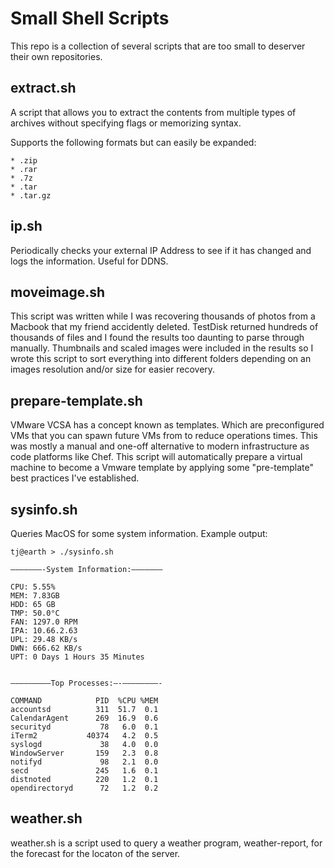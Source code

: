 # Small Shell Scripts

This repo is a collection of several scripts that are too small to deserver their own repositories.

## extract.sh

A script that allows you to extract the contents from multiple types of archives without specifying flags or memorizing syntax. 

Supports the following formats but can easily be expanded:

```
* .zip  
* .rar  
* .7z  
* .tar  
* .tar.gz 
```

## ip.sh

Periodically checks your external IP Address to see if it has changed and logs the information. Useful for DDNS.

## moveimage.sh

This script was written while I was recovering thousands of photos from a Macbook that my friend accidently deleted. TestDisk returned hundreds of thousands of files and I found the results too daunting to parse through manually. Thumbnails and scaled images were included in the results so I wrote this script to sort everything into different folders depending on an images resolution and/or size for easier recovery.

## prepare-template.sh

VMware VCSA has a concept known as templates. Which are preconfigured VMs that you can spawn future VMs from to reduce operations times. This was mostly a manual and one-off alternative to modern infrastructure as code platforms like Chef. This script will automatically prepare a virtual machine to become a Vmware template by applying some "pre-template" best practices I've established.

## sysinfo.sh

Queries MacOS for some system information. Example output:

```
tj@earth > ./sysinfo.sh

———————-System Information:———————

CPU: 5.55%
MEM: 7.83GB
HDD: 65 GB
TMP: 50.0°C
FAN: 1297.0 RPM
IPA: 10.66.2.63
UPL: 29.48 KB/s
DWN: 666.62 KB/s
UPT: 0 Days 1 Hours 35 Minutes


—————————Top Processes:—-————————-

COMMAND            PID  %CPU %MEM
accountsd          311  51.7  0.1
CalendarAgent      269  16.9  0.6
securityd           78   6.0  0.1
iTerm2           40374   4.2  0.5
syslogd             38   4.0  0.0
WindowServer       159   2.3  0.8
notifyd             98   2.1  0.0
secd               245   1.6  0.1
distnoted          220   1.2  0.1
opendirectoryd      72   1.2  0.2
```

## weather.sh

weather.sh is a script used to query a weather program, weather-report, for the forecast for the locaton of the server.
